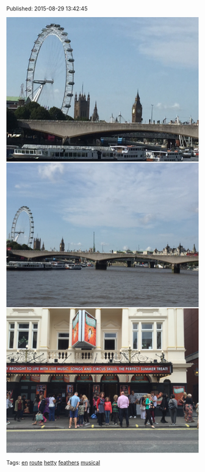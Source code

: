 
# 

Published: 2015-08-29 13:42:45

![](127862076112-0.jpg)
![](127862076112-1.jpg)
![](127862076112-2.jpg)

Tags: [en](tag-en.md) [route](tag-route.md) [hetty](tag-hetty.md) [feathers](tag-feathers.md) [musical](tag-musical.md)
